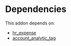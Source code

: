 # Dependencies

This addon depends on:

- [hr_expense](https://github.com/bringout/oca-ocb-hr/tree/f288f1185aa474d2fbc3385a757b169c442c3acf/odoo-bringout-oca-ocb-hr_expense)
- [account_analytic_tag](https://github.com/bringout/oca-financial)
